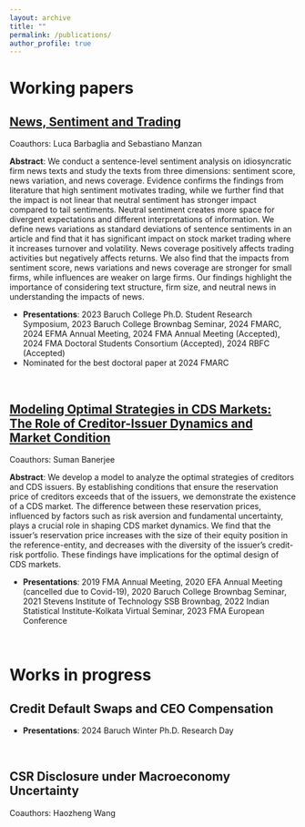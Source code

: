 ```yaml
---
layout: archive
title: ""
permalink: /publications/
author_profile: true
---
```


Working papers
===============

## [News, Sentiment and Trading]()

Coauthors: Luca Barbaglia and Sebastiano Manzan

**Abstract**: We conduct a sentence-level sentiment analysis on idiosyncratic firm news texts and study the texts from three dimensions: sentiment score, news variation, and news coverage. Evidence confirms the findings from literature that high sentiment motivates trading, while we further find that the impact is not linear that neutral sentiment has stronger impact compared to tail sentiments. Neutral sentiment creates more space for divergent expectations and different interpretations of information. We define news variations as standard deviations of sentence sentiments in an article and find that it has significant impact on stock market trading where it increases turnover and volatility. News coverage positively affects trading activities but negatively affects returns. We also find that the impacts from sentiment score, news variations and news coverage are stronger for small firms, while influences are weaker on large firms. Our findings highlight the importance of considering text structure, firm size, and neutral news in understanding the impacts of news.

- **Presentations**: 2023 Baruch College Ph.D. Student Research Symposium, 2023 Baruch College Brownbag Seminar, 2024 FMARC, 2024 EFMA Annual Meeting, 2024 FMA Annual Meeting (Accepted), 2024 FMA Doctoral Students Consortium (Accepted), 2024 RBFC (Accepted)
- Nominated for the best doctoral paper at 2024 FMARC

<p>&nbsp;</p>

## [Modeling Optimal Strategies in CDS Markets: The Role of Creditor-Issuer Dynamics and Market Condition]()

Coauthors: Suman Banerjee

**Abstract**: We develop a model to analyze the optimal strategies of creditors and CDS issuers. By establishing conditions that ensure the reservation price of creditors exceeds that of the issuers, we demonstrate the existence of a CDS market. The difference between these reservation prices, influenced by factors such as risk aversion and fundamental uncertainty, plays a crucial role in shaping CDS market dynamics. We find that the issuer’s reservation price increases with the size of their equity position in the reference-entity, and decreases with the diversity of the issuer’s credit-risk portfolio. These findings have implications for the optimal design of CDS markets.

- **Presentations**: 2019 FMA Annual Meeting, 2020 EFA Annual Meeting (cancelled due to Covid-19), 2020 Baruch College Brownbag Seminar, 2021 Stevens Institute of Technology SSB Brownbag, 2022 Indian Statistical Institute-Kolkata Virtual Seminar, 2023 FMA European Conference

<p>&nbsp;</p>

Works in progress
===============

## Credit Default Swaps and CEO Compensation

- **Presentations**: 2024 Baruch Winter Ph.D. Research Day

<p>&nbsp;</p>

## CSR Disclosure under Macroeconomy Uncertainty

Coauthors: Haozheng Wang
